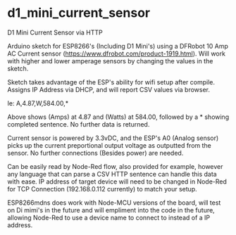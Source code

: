 # d1_mini_current_sensor
D1 Mini Current Sensor via HTTP


Arduino sketch for ESP8266's (Including D1 Mini's) using a DFRobot 10 Amp AC Current sensor (https://www.dfrobot.com/product-1919.html). Will work with higher and
lower amperage sensors by changing the values in the sketch.

Sketch takes advantage of the ESP's ability for wifi setup after compile. Assigns IP Address via DHCP, and will report CSV values via browser.

Ie: A,4.87,W,584.00,*

Above shows (Amps) at 4.87 and (Watts) at 584.00, followed by a * showing completed sentence. No further data is returned.

Current sensor is powered by 3.3vDC, and the ESP's A0 (Analog sensor) picks up the current preportional output voltage as outputted from the sensor. No further
connections (Besides power) are needed.

Can be easily read by Node-Red flow, also provided for example, however any language that can parse a CSV HTTP sentence can handle this data with ease.
IP address of target device will need to be changed in Node-Red for TCP Connection (192.168.0.112 currently) to match your setup.

ESP8266mdns does work with Node-MCU versions of the board, will test on Di mimi's in the future and will empliment into the code in the future, allowing Node-Red to
use a device name to connect to instead of a IP address.
